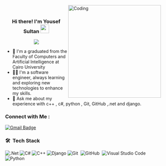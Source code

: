 
<img align="right" alt="Coding" width="300" src="https://user-images.githubusercontent.com/77529535/104816402-097a5f80-5843-11eb-9d83-deadb3bb212c.gif?raw=true" >
<h3 align="center">
  <br>
  Hi there! I'm Yousef Sultan
  <img src="https://media.giphy.com/media/hvRJCLFzcasrR4ia7z/giphy.gif" width="28">
</h3>

<!-- Typing SVG by DenverCoder1 - https://github.com/DenverCoder1/readme-typing-svg -->
<p align="center">
  <a href="https://github.com/DenverCoder1/readme-typing-svg"><img src="https://readme-typing-svg.herokuapp.com/?lines=Backend%20developer;Always%20learning%20new%20things&font=Fira%20Code&center=true&width=440&height=45&color=00DF67&vCenter=true&size=22"></a>
</p> 


- 🏢 I'm a graduated from the Faculty of Computers and Artificial Intelligence at Cairo University
- 👨‍💻 I'm a software engineer, always learning and exploring new technologies to enhance my skills.
- 💬 Ask me about my experience with c++ , c#, python ,  Git, GitHub ,.net and django.


### Connect with Me :


<a href="https://soltanyousef23@gmail.com"><img src="https://img.shields.io/badge/-Yousef Sultan-informational?style=plastic&amp;labelColor=blue&amp;logo=Gmail&amp;link=https://soltanyousef23@gmail.com" alt="Gmail Badge"></a>


### 🛠 &nbsp;Tech Stack
![.Net](https://img.shields.io/badge/.NET-05122A?style=flat&logo=.net&logoColor=white)
![C#](https://img.shields.io/badge/c%23-05122A?style=flat&logo=csharp&logoColor=white)
![C++](https://img.shields.io/badge/c++-05122A?style=flat&logo=c%2B%2B&logoColor=white)
![Django](https://img.shields.io/badge/django--05122A?style=flat&logo=django&logoColor=white)
![Git](https://img.shields.io/badge/-Git-05122A?style=flat&logo=git)&nbsp;
![GitHub](https://img.shields.io/badge/-GitHub-05122A?style=flat&logo=github)&nbsp;
![Visual Studio Code](https://img.shields.io/badge/-Visual%20Studio%20Code-05122A?style=flat&logo=visual-studio-code&logoColor=007ACC)&nbsp;
![Python](https://img.shields.io/badge/-Python-05122A?style=flat&logo=python)&nbsp;








  

 











